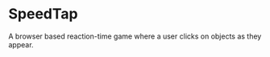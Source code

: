 SpeedTap
========

A browser based reaction-time game where a user clicks on objects as they appear.
